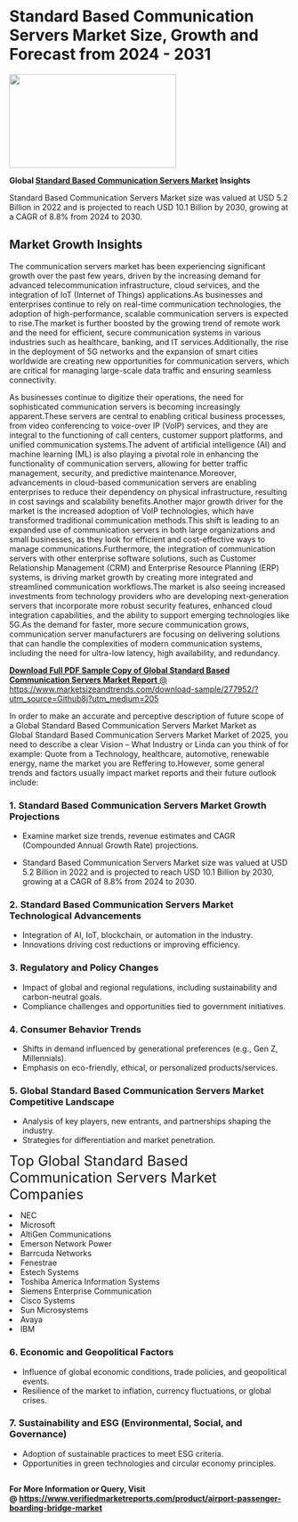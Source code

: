 <H1>Standard Based Communication Servers Market Size, Growth and Forecast from 2024 - 2031</H1><img class="aligncenter size-medium wp-image-584254" src="https://thirdeyenews.in/wp-content/uploads/2024/09/Global-Market-Research-300x168.jpeg" alt="" width="300" height="168" /><p><strong>Global&nbsp;<a href="https://www.marketsizeandtrends.com/download-sample/277952/?utm_source=Github8j?utm_medium=205">Standard Based Communication Servers Market</a> Insights</strong></p><p>Standard Based Communication Servers Market size was valued at USD 5.2 Billion in 2022 and is projected to reach USD 10.1 Billion by 2030, growing at a CAGR of 8.8% from 2024 to 2030.</p><p><h2>Market Growth Insights</h2> <p>The communication servers market has been experiencing significant growth over the past few years, driven by the increasing demand for advanced telecommunication infrastructure, cloud services, and the integration of IoT (Internet of Things) applications.As businesses and enterprises continue to rely on real-time communication technologies, the adoption of high-performance, scalable communication servers is expected to rise.The market is further boosted by the growing trend of remote work and the need for efficient, secure communication systems in various industries such as healthcare, banking, and IT services.Additionally, the rise in the deployment of 5G networks and the expansion of smart cities worldwide are creating new opportunities for communication servers, which are critical for managing large-scale data traffic and ensuring seamless connectivity.</p> <p><a href="#"></a></p> <p>As businesses continue to digitize their operations, the need for sophisticated communication servers is becoming increasingly apparent.These servers are central to enabling critical business processes, from video conferencing to voice-over IP (VoIP) services, and they are integral to the functioning of call centers, customer support platforms, and unified communication systems.The advent of artificial intelligence (AI) and machine learning (ML) is also playing a pivotal role in enhancing the functionality of communication servers, allowing for better traffic management, security, and predictive maintenance.Moreover, advancements in cloud-based communication servers are enabling enterprises to reduce their dependency on physical infrastructure, resulting in cost savings and scalability benefits.Another major growth driver for the market is the increased adoption of VoIP technologies, which have transformed traditional communication methods.This shift is leading to an expanded use of communication servers in both large organizations and small businesses, as they look for efficient and cost-effective ways to manage communications.Furthermore, the integration of communication servers with other enterprise software solutions, such as Customer Relationship Management (CRM) and Enterprise Resource Planning (ERP) systems, is driving market growth by creating more integrated and streamlined communication workflows.The market is also seeing increased investments from technology providers who are developing next-generation servers that incorporate more robust security features, enhanced cloud integration capabilities, and the ability to support emerging technologies like 5G.As the demand for faster, more secure communication grows, communication server manufacturers are focusing on delivering solutions that can handle the complexities of modern communication systems, including the need for ultra-low latency, high availability, and redundancy.<p><a href="#"></p><p><span class=""><strong>Download Full PDF Sample Copy of Global Standard Based Communication Servers Market Report</strong> @ <a href="https://www.marketsizeandtrends.com/download-sample/277952/?utm_source=Github8j?utm_medium=205" target="_blank">https://www.marketsizeandtrends.com/download-sample/277952/?utm_source=Github8j?utm_medium=205</a></span></p><p>In order to make an accurate and perceptive description of future scope of a Global&nbsp;Standard Based Communication Servers Market Market as Global&nbsp;Standard Based Communication Servers Market Market of 2025, you need to describe a clear Vision &ndash; What Industry or Linda can you think of for example: Quote from a Technology, healthcare, automotive, renewable energy, name the market you are Reffering to.However, some general trends and factors usually impact market reports and their future outlook include:</p><h3>1.&nbsp;<strong>Standard Based Communication Servers Market Growth Projections</strong></h3><ul><li>Examine market size trends, revenue estimates and CAGR (Compounded Annual Growth Rate) projections.</li><li><p>Standard Based Communication Servers Market size was valued at USD 5.2 Billion in 2022 and is projected to reach USD 10.1 Billion by 2030, growing at a CAGR of 8.8% from 2024 to 2030.</p></li></ul><h3>2.&nbsp;<strong>Standard Based Communication Servers Market Technological Advancements</strong></h3><ul><li>Integration of AI, IoT, blockchain, or automation in the industry.</li><li>Innovations driving cost reductions or improving efficiency.</li></ul><h3>3.&nbsp;<strong>Regulatory and Policy Changes</strong></h3><ul><li>Impact of global and regional regulations, including sustainability and carbon-neutral goals.</li><li>Compliance challenges and opportunities tied to government initiatives.</li></ul><h3>4.&nbsp;<strong>Consumer Behavior Trends</strong></h3><ul><li>Shifts in demand influenced by generational preferences (e.g., Gen Z, Millennials).</li><li>Emphasis on eco-friendly, ethical, or personalized products/services.</li></ul><h3>5.&nbsp;<strong>Global Standard Based Communication Servers Market Competitive Landscape</strong></h3><ul><li>Analysis of key players, new entrants, and partnerships shaping the industry.</li><li>Strategies for differentiation and market penetration.</li></ul><p data-pm-slice="1 1 []"><span style="color: inherit; font-family: inherit; font-size: 25px;">Top Global Standard Based Communication Servers Market Companies</span></p><div class="" data-test-id=""><p><li>NEC</li><li> Microsoft</li><li> AltiGen Communications</li><li> Emerson Network Power</li><li> Barrcuda Networks</li><li> Fenestrae</li><li> Estech Systems</li><li> Toshiba America Information Systems</li><li> Siemens Enterprise Communication</li><li> Cisco Systems</li><li> Sun Microsystems</li><li> Avaya</li><li> IBM</li></p></div><h3>6.&nbsp;<strong>Economic and Geopolitical Factors</strong></h3><ul><li>Influence of global economic conditions, trade policies, and geopolitical events.</li><li>Resilience of the market to inflation, currency fluctuations, or global crises.</li></ul><h3>7.&nbsp;<strong>Sustainability and ESG (Environmental, Social, and Governance)</strong></h3><ul><li>Adoption of sustainable practices to meet ESG criteria.</li><li>Opportunities in green technologies and circular economy principles.</li></ul><h2><strong style="font-size: 14px;">For More Information or Query, Visit @&nbsp;</strong><a style="background-color: #ffffff; font-size: 14px;" href="https://www.marketsizeandtrends.com/report/standard-based-communication-servers-market/" target="_blank">https://www.verifiedmarketreports.com/product/airport-passenger-boarding-bridge-market</a></h2>